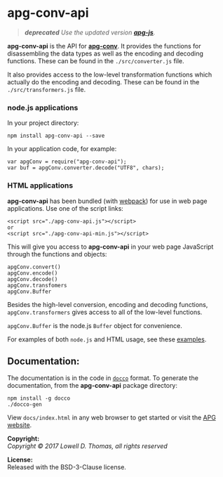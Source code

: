 # apg-conv-api

> _**deprecated** Use the updated version [**apg-js**](https://github.com/ldthomas/apg-js)._

**apg-conv-api** is the API for [**apg-conv**](https://github.com/ldthomas/apg-conv).
It provides the functions for disassembling the data types as well as the encoding and decoding functions.
These can be found in the `./src/converter.js` file.

It also provides access to the low-level transformation functions which actually do the encoding and decoding.
These can be found in the `./src/transformers.js` file.

### node.js applications

In your project directory:

```
npm install apg-conv-api --save
```

In your application code, for example:

```
var apgConv = require("apg-conv-api");
var buf = apgConv.converter.decode("UTF8", chars);
```

### HTML applications

**apg-conv-api** has been bundled (with [webpack](https://webpack.js.org/)) for use in web page applications.
Use one of the script links:

```
<script src="./apg-conv-api.js"></script>
or
<script src="./apg-conv-api-min.js"></script>

```

This will give you access to **apg-conv-api** in your web page JavaScript through the functions and objects:

```
apgConv.convert()
apgConv.encode()
apgConv.decode()
apgConv.transfomers
apgConv.Buffer
```

Besides the high-level conversion, encoding and decoding functions, `apgConv.transformers` gives access to all of the low-level functions.

`apgConv.Buffer` is the node.js `Buffer` object for convenience.

For examples of both `node.js` and HTML usage, see these [examples](https://github.com/ldthomas/apg-js2-examples/tree/master/apg-conv-api).

## Documentation:

The documentation is in the code in [`docco`](https://jashkenas.github.io/docco/) format.
To generate the documentation, from the **apg-conv-api** package directory:

```
npm install -g docco
./docco-gen
```

View `docs/index.html` in any web browser to get started
or visit the [APG website](https://sabnf.com).

**Copyright:**  
 _Copyright &copy; 2017 Lowell D. Thomas, all rights reserved_

**License:**  
Released with the BSD-3-Clause license.
